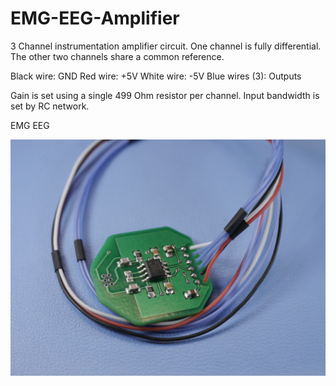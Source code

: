# EMG-EEG-Amplifier
3 Channel instrumentation amplifier circuit. One channel is fully differential. The other two channels share a common reference. 

Black wire: GND
Red wire: +5V
White wire: -5V
Blue wires (3): Outputs

Gain is set using a single 499 Ohm resistor per channel. 
Input bandwidth is set by RC network.

EMG
EEG

 ![Alt text](/_1160748.JPG?raw=true "MyRIO Breakout Board Ver. G2a")
